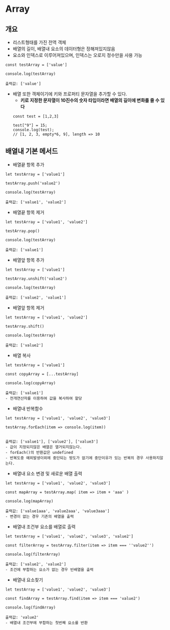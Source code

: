 # Array

## 개요
- 리스트형태를 가진 전역 객체
- 배열의 길이, 배열내 요소의 데이터형은 정해져있지않음
- 요소와 인덱스로 이루어져있으며, 인덱스는 오로지 정수만을 사용 가능
```
const testArray = ['value']

console.log(testArray)

출력값: ['value']
```
- 배열 또한 객체이기에 키와 프로퍼티 문자열을 추가할 수 있다.
    - **키로 지정한 문자열이 10진수의 숫자 타입이라면 배열의 길이에 변화를 줄 수 있다**
    ```
    const test = [1,2,3]

    test["9"] = 15;
    console.log(test);
    // [1, 2, 3, empty*6, 9], length => 10
    ```


## 배열내 기본 메서드
- 배열끝 항목 추가
```
let testArray = ['value1']

testArray.push('value2')

console.log(testArray)

출력값: ['value1', 'value2']
```

- 배열끝 항목 제거
```
let testArray = ['value1', 'value2']

testArray.pop()

console.log(testArray)

출력값: ['value1']
```

- 배열앞 항목 추가
```
let testArray = ['value1']

testArray.unshift('value2')

console.log(testArray)

출력값: ['value2', 'value1']
```

- 배열앞 항목 제거
```
let testArray = ['value1', 'value2']

testArray.shift()

console.log(testArray)

출력값: ['value2']
```

- 배열 복사
```
let testArray = ['value1']

const copyArray = [...testArray]

console.log(copyArray)

출력값: ['value1']
- 전개연산자를 이용하여 값을 복사하여 할당
```

- 배열내 반복함수
```
let testArray = ['value1', 'value2', 'value3']

testArray.forEach(item => console.log(item))


출력값: ['value1'], ['value2'], ['value3']
- 값이 지정되지않은 배열은 열거되지않는다.
- forEach()의 반환값은 undefined
- 반복도중 예외발생이외에 중단되는 방도가 없기에 중단이유가 있는 반복의 경우 사용하지않는다.
```

- 배열내 요소 변경 및 새로운 배열 출력
```
let testArray = ['value1', 'value2', 'value3']

const mapArray = testArray.map( item => item + 'aaa' )

console.log(mapArray)

출력값: ['value1aaa', 'value2aaa', 'value3aaa']
- 변경이 없는 경우 기존의 배열을 출력
```

- 배열내 조건부 요소를 배열로 출력
```
let testArray = ['value1', 'value2', 'value3', 'value2']

const filterArray = testArray.filter(item => item === ''value2'')

console.log(filterArray)

출력값: ['value2', 'value2']
- 조건에 부합하는 요소가 없는 경우 빈배열을 출력
```

- 배열내 요소찾기
```
let testArray = ['value1', 'value2', 'value3']

const findArray = testArray.find(item => item === 'value2')

console.log(findArray)

출력값: 'value2'
- 배열내 조건부에 부합하는 첫번째 요소를 반환
```